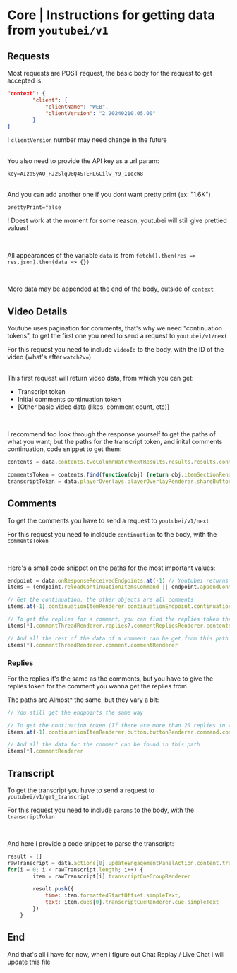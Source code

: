 # Core | Instructions for getting data from `youtubei/v1`

## Requests
Most requests are POST request, the basic body for the request to get accepted is:
```json
"context": {  
		"client": {
			"clientName": "WEB",
			"clientVersion": "2.20240210.05.00"
		}
}
```
! `clientVersion` number may need change in the future

<br>
You also need to provide the API key as a url param:

`key=AIzaSyAO_FJ2SlqU8Q4STEHLGCilw_Y9_11qcW8`

<br>
And you can add another one if you dont want pretty print (ex: "1.6K")

`prettyPrint=false`

! Doest work at the moment for some reason, youtubei will still give prettied values!

<br>

All appearances of the variable `data` is from `fetch().then(res => res.json).then(data => {})`

<br>

More data may be appended at the end of the body, outside of `context`

## Video Details
Youtube uses pagination for comments, that's why we need "continuation tokens", to get the first one you need to send a request to `youtubei/v1/next`

For this request you need to include `videoId` to the body, with the ID of the video (what's after `watch?v=`)

<br>
This first request will return video data, from which you can get:

- Transcript token
- Initial comments continuation token
- \[Other basic video data (likes, comment count, etc)\]

<br>

I recommend too look through the response yourself to get the paths of what you want, but the paths for the transcript token, and inital comments continuation, code snippet to get them:
```js
contents = data.contents.twoColumnWatchNextResults.results.results.contents

commentsToken = contents.find(function(obj) {return obj.itemSectionRenderer?.targetId}).itemSectionRenderer.contents[0].continuationItemRenderer.continuationEndpoint.continuationCommand.token
transcriptToken = data.playerOverlays.playerOverlayRenderer.shareButton.buttonRenderer.navigationEndpoint.shareEntityServiceEndpoint.serializedShareEntity
```

## Comments
To get the comments you have to send a request to `youtubei/v1/next`

For this request you need to incldude `continuation` to the body, with the `commentsToken`

<br>

Here's a small code snippet on the paths for the most important values:
```js
endpoint = data.onResponseReceivedEndpoints.at(-1) // Youtubei returns two objects for the first two requests, this is to get the last one
items = (endpoint.reloadContinuationItemsCommand || endpoint.appendContinuationItemsAction).continuationItems

// Get the continuation, the other objects are all comments
items.at(-1).continuationItemRenderer.continuationEndpoint.continuationCommand.token

// To get the replies for a comment, you can find the replies token through this path
items[*].commentThreadRenderer.replies?.commentRepliesRenderer.contents[0].continuationItemRenderer.continuationEndpoint.continuationCommand.token

// And all the rest of the data of a comment can be get from this path
items[*].commentThreadRenderer.comment.commentRenderer
```

### Replies
For the replies it's the same as the comments, but you have to give the replies token for the comment you wanna get the replies from

The paths are Almost* the same, but they vary a bit:
```js
// You still get the endpoints the same way

// To get the contination token (If there are more than 20 replies in the parent comment)
items.at(-1).continuationItemRenderer.button.buttonRenderer.command.continuationCommand.token

// And all the data for the comment can be found in this path
items[*].commentRenderer
```

## Transcript
To get the transcript you have to send a request to `youtubei/v1/get_transcript`

For this request you need to include `params` to the body, with the `transcriptToken`

<br>

And here i provide a code snippet to parse the transcript:
```js
result = []
rawTranscript = data.actions[0].updateEngagementPanelAction.content.transcriptRenderer.body.transcriptBodyRenderer.cueGroups
for(i = 0; i < rawTranscript.length; i++) {
		item = rawTranscript[i].transcriptCueGroupRenderer

		result.push({
			time: item.formattedStartOffset.simpleText,
			text: item.cues[0].transcriptCueRenderer.cue.simpleText
		})
	}
```


## End
And that's all i have for now, when i figure out Chat Replay / Live Chat i will update this file
